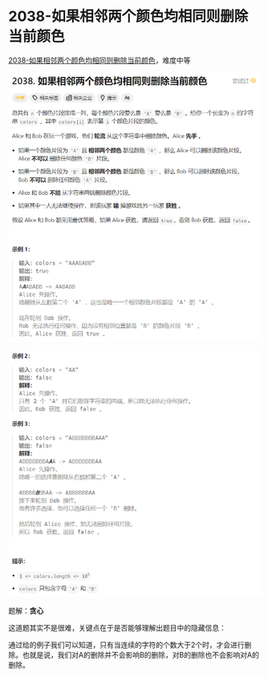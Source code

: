 # 2038-如果相邻两个颜色均相同则删除当前颜色

[2038-如果相邻两个颜色均相同则删除当前颜色](https://leetcode.cn/problems/remove-colored-pieces-if-both-neighbors-are-the-same-color/description/)，难度中等

![image-20231117180221385](https://raw.githubusercontent.com/lqyspace/mypic/master/PicBed/202311171802451.png)

![image-20231117180237569](https://raw.githubusercontent.com/lqyspace/mypic/master/PicBed/202311171802620.png)

题解：**贪心**

这道题其实不是很难，关键点在于是否能够理解出题目中的隐藏信息：

通过给的例子我们可以知道，只有当连续的字符的个数大于2个时，才会进行删除。也就是说，我们对A的删除并不会影响B的删除，对B的删除也不会影响对A的删除。

```java

```


